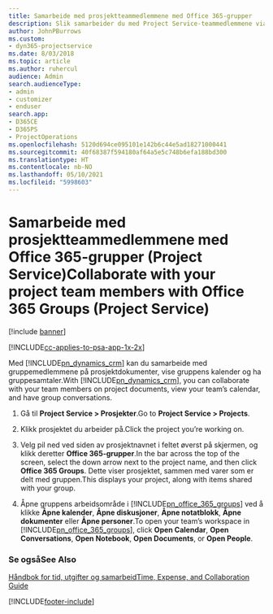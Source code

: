 ```yaml
---
title: Samarbeide med prosjektteammedlemmene med Office 365-grupper
description: Slik samarbeider du med Project Service-teammedlemmene via Office 365-grupper
author: JohnPBurrows
ms.custom:
- dyn365-projectservice
ms.date: 8/03/2018
ms.topic: article
ms.author: ruhercul
audience: Admin
search.audienceType:
- admin
- customizer
- enduser
search.app:
- D365CE
- D365PS
- ProjectOperations
ms.openlocfilehash: 5120d694ce095101e142b6c44e5ad18271000441
ms.sourcegitcommit: 40f68387f594180af64a5e5c748b6efa188bd300
ms.translationtype: HT
ms.contentlocale: nb-NO
ms.lasthandoff: 05/10/2021
ms.locfileid: "5998603"
---
```

# <a name="collaborate-with-your-project-team-members-with-office-365-groups-project-service"></a><span data-ttu-id="9eb62-103">Samarbeide med prosjektteammedlemmene med Office 365-grupper (Project Service)</span><span class="sxs-lookup"><span data-stu-id="9eb62-103">Collaborate with your project team members with Office 365 Groups (Project Service)</span></span>

[!include [banner](../includes/psa-now-project-operations.md)]

[!INCLUDE[cc-applies-to-psa-app-1x-2x](../includes/cc-applies-to-psa-app-1x-2x.md)]

<span data-ttu-id="9eb62-104">Med [!INCLUDE[pn_dynamics_crm](../includes/pn-dynamics-crm.md)] kan du samarbeide med gruppemedlemmene på prosjektdokumenter, vise gruppens kalender og ha gruppesamtaler.</span><span class="sxs-lookup"><span data-stu-id="9eb62-104">With [!INCLUDE[pn_dynamics_crm](../includes/pn-dynamics-crm.md)], you can collaborate with your team members on project documents, view your team’s calendar, and have group conversations.</span></span>  
  
1. <span data-ttu-id="9eb62-105">Gå til **Project Service > Prosjekter**.</span><span class="sxs-lookup"><span data-stu-id="9eb62-105">Go to **Project Service > Projects**.</span></span>  
  
2. <span data-ttu-id="9eb62-106">Klikk prosjektet du arbeider på.</span><span class="sxs-lookup"><span data-stu-id="9eb62-106">Click the project you’re working on.</span></span>  
  
3. <span data-ttu-id="9eb62-107">Velg pil ned ved siden av prosjektnavnet i feltet øverst på skjermen, og klikk deretter **Office 365-grupper**.</span><span class="sxs-lookup"><span data-stu-id="9eb62-107">In the bar across the top of the screen, select the down arrow next to the project name, and then click **Office 365 Groups**.</span></span> <span data-ttu-id="9eb62-108">Dette viser prosjektet, sammen med varer som er delt med gruppen.</span><span class="sxs-lookup"><span data-stu-id="9eb62-108">This displays your project, along with items shared with your group.</span></span>  
  
4. <span data-ttu-id="9eb62-109">Åpne gruppens arbeidsområde i [!INCLUDE[pn_office_365_groups](../includes/pn-office-365-groups.md)] ved å klikke **Åpne kalender**, **Åpne diskusjoner**, **Åpne notatblokk**, **Åpne dokumenter** eller **Åpne personer**.</span><span class="sxs-lookup"><span data-stu-id="9eb62-109">To open your team’s workspace in [!INCLUDE[pn_office_365_groups](../includes/pn-office-365-groups.md)], click **Open Calendar**, **Open Conversations**, **Open Notebook**, **Open Documents**, or **Open People**.</span></span>  
  
### <a name="see-also"></a><span data-ttu-id="9eb62-110">Se også</span><span class="sxs-lookup"><span data-stu-id="9eb62-110">See Also</span></span>  
 [<span data-ttu-id="9eb62-111">Håndbok for tid, utgifter og samarbeid</span><span class="sxs-lookup"><span data-stu-id="9eb62-111">Time, Expense, and Collaboration Guide</span></span>](../psa/time-expense-collaboration-guide.md)


[!INCLUDE[footer-include](../includes/footer-banner.md)]